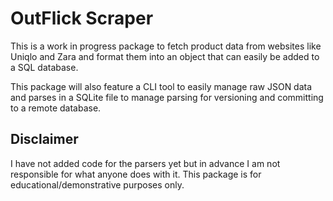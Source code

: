 # OutFlick Scraper

This is a work in progress package to fetch product data from websites like Uniqlo and Zara and format 
them into an object that can easily be added to a SQL database.

This package will also feature a CLI tool to easily manage raw JSON data and parses in a SQLite file to manage parsing 
for versioning and committing to a remote database.

## Disclaimer

I have not added code for the parsers yet but in advance I am not responsible for what anyone does with it. 
This package is for educational/demonstrative purposes only.